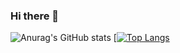 ### Hi there 👋
![Anurag's GitHub stats](https://github-readme-stats.vercel.app/api?username=Kauan0122&show_icons=true&theme=radical)
[[![Top Langs](https://github-readme-stats.vercel.app/api/top-langs/?username=anuraghazra&langs_count=8)](https://github.com/anuraghazra/github-readme-stats)

